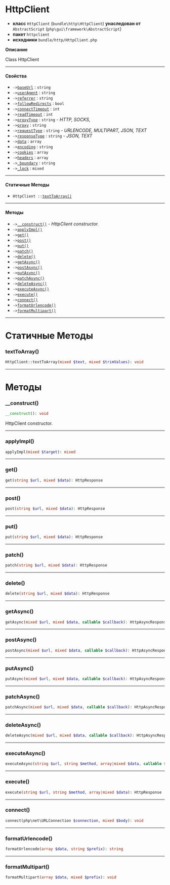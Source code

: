 # HttpClient

- **класс** `HttpClient` (`bundle\http\HttpClient`) **унаследован от** `AbstractScript` (`php\gui\framework\AbstractScript`)
- **пакет** `httpclient`
- **исходники** `bundle/http/HttpClient.php`

**Описание**

Class HttpClient

---

#### Свойства

- `->`[`baseUrl`](#prop-baseurl) : `string`
- `->`[`userAgent`](#prop-useragent) : `string`
- `->`[`referrer`](#prop-referrer) : `string`
- `->`[`followRedirects`](#prop-followredirects) : `bool`
- `->`[`connectTimeout`](#prop-connecttimeout) : `int`
- `->`[`readTimeout`](#prop-readtimeout) : `int`
- `->`[`proxyType`](#prop-proxytype) : `string` - _HTTP, SOCKS,_
- `->`[`proxy`](#prop-proxy) : `string`
- `->`[`requestType`](#prop-requesttype) : `string` - _URLENCODE, MULTIPART, JSON, TEXT_
- `->`[`responseType`](#prop-responsetype) : `string` - _JSON, TEXT_
- `->`[`data`](#prop-data) : `array`
- `->`[`encoding`](#prop-encoding) : `string`
- `->`[`cookies`](#prop-cookies) : `array`
- `->`[`headers`](#prop-headers) : `array`
- `->`[`_boundary`](#prop-_boundary) : `string`
- `->`[`_lock`](#prop-_lock) : `mixed`

---

#### Статичные Методы

- `HttpClient ::`[`textToArray()`](#method-texttoarray)

---

#### Методы

- `->`[`__construct()`](#method-__construct) - _HttpClient constructor._
- `->`[`applyImpl()`](#method-applyimpl)
- `->`[`get()`](#method-get)
- `->`[`post()`](#method-post)
- `->`[`put()`](#method-put)
- `->`[`patch()`](#method-patch)
- `->`[`delete()`](#method-delete)
- `->`[`getAsync()`](#method-getasync)
- `->`[`postAsync()`](#method-postasync)
- `->`[`putAsync()`](#method-putasync)
- `->`[`patchAsync()`](#method-patchasync)
- `->`[`deleteAsync()`](#method-deleteasync)
- `->`[`executeAsync()`](#method-executeasync)
- `->`[`execute()`](#method-execute)
- `->`[`connect()`](#method-connect)
- `->`[`formatUrlencode()`](#method-formaturlencode)
- `->`[`formatMultipart()`](#method-formatmultipart)

---
# Статичные Методы

<a name="method-texttoarray"></a>

### textToArray()
```php
HttpClient::textToArray(mixed $text, mixed $trimValues): void
```

---
# Методы

<a name="method-__construct"></a>

### __construct()
```php
__construct(): void
```
HttpClient constructor.

---

<a name="method-applyimpl"></a>

### applyImpl()
```php
applyImpl(mixed $target): mixed
```

---

<a name="method-get"></a>

### get()
```php
get(string $url, mixed $data): HttpResponse
```

---

<a name="method-post"></a>

### post()
```php
post(string $url, mixed $data): HttpResponse
```

---

<a name="method-put"></a>

### put()
```php
put(string $url, mixed $data): HttpResponse
```

---

<a name="method-patch"></a>

### patch()
```php
patch(string $url, mixed $data): HttpResponse
```

---

<a name="method-delete"></a>

### delete()
```php
delete(string $url, mixed $data): HttpResponse
```

---

<a name="method-getasync"></a>

### getAsync()
```php
getAsync(mixed $url, mixed $data, callable $callback): HttpAsyncResponse
```

---

<a name="method-postasync"></a>

### postAsync()
```php
postAsync(mixed $url, mixed $data, callable $callback): HttpAsyncResponse
```

---

<a name="method-putasync"></a>

### putAsync()
```php
putAsync(mixed $url, mixed $data, callable $callback): HttpAsyncResponse
```

---

<a name="method-patchasync"></a>

### patchAsync()
```php
patchAsync(mixed $url, mixed $data, callable $callback): HttpAsyncResponse
```

---

<a name="method-deleteasync"></a>

### deleteAsync()
```php
deleteAsync(mixed $url, mixed $data, callable $callback): HttpAsyncResponse
```

---

<a name="method-executeasync"></a>

### executeAsync()
```php
executeAsync(string $url, string $method, array|mixed $data, callable $callback): HttpAsyncResponse
```

---

<a name="method-execute"></a>

### execute()
```php
execute(string $url, string $method, array|mixed $data): HttpResponse
```

---

<a name="method-connect"></a>

### connect()
```php
connect(php\net\URLConnection $connection, mixed $body): void
```

---

<a name="method-formaturlencode"></a>

### formatUrlencode()
```php
formatUrlencode(array $data, string $prefix): string
```

---

<a name="method-formatmultipart"></a>

### formatMultipart()
```php
formatMultipart(array $data, mixed $prefix): void
```